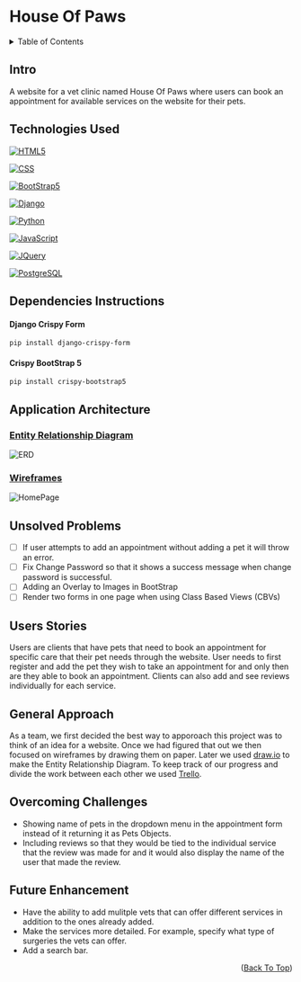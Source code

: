 # House Of Paws

<!-- TABLE OF CONTENTS -->
<a name="readme-top"></a>
<details>
  <summary>Table of Contents</summary>
  <ol>
    <li><a href="#intro">Intro</a></li>
    <li><a href="#technologies-used">Technologies Used</a></li>
    <li><a href="#dependencies-instructions">Dependencies Instructions</a></li>
    <li><a href="#application-architecture">Application Architecture</a></li>
    <ul>
        <li><a href="#entity-relationship-diagram">Entity Relationship Diagram</a></li>
        <li><a href="#wireframes">Wireframes</a></li>
    </ul>
    <li><a href="#unsolved-problems">Unsolved Problems</a></li>
    <li><a href="#users-stories">Users Stories</a></li>
    <li><a href="#general-approach">General Approach</a></li>
    <li><a href="#overcoming-challenges">Overcoming Challenges</a></li>
    <li><a href="#future-enhancement">Future Enhancement</a></li>
  </ol>
</details>

## Intro

A website for a vet clinic named House Of Paws where users can book an appointment for available services on the website for their pets. 

## Technologies Used

[![HTML5](https://img.shields.io/badge/HTML-239120?style=for-the-badge&logo=html5&logoColor=white)](https://en.wikipedia.org/wiki/HTML)

[![CSS](https://img.shields.io/badge/CSS-239120?&style=for-the-badge&logo=css3&logoColor=white)](https://en.wikipedia.org/wiki/CSS)

[![BootStrap5](https://img.shields.io/badge/Bootstrap-563D7C?style=for-the-badge&logo=bootstrap&logoColor=white)](https://www.getbootstrap.com)

[![Django](https://img.shields.io/badge/Django-092E20?style=for-the-badge&logo=django&logoColor=white)](https://www.djangoproject.com/)

[![Python](https://img.shields.io/badge/Python-3776AB?style=for-the-badge&logo=python&logoColor=white)](https://www.python.org/)

[![JavaScript](https://img.shields.io/badge/JavaScript-F7DF1E?style=for-the-badge&logo=javascript&logoColor=black)](https://developer.mozilla.org/en-US/docs/Web/JavaScript)

[![JQuery](https://img.shields.io/badge/jQuery-0769AD?style=for-the-badge&logo=jquery&logoColor=white)](https://jquery.com/)

[![PostgreSQL](https://img.shields.io/badge/PostgreSQL-316192?style=for-the-badge&logo=postgresql&logoColor=white)](https://www.postgresql.org/)


## Dependencies Instructions

#### Django Crispy Form 

```
pip install django-crispy-form
```

#### Crispy BootStrap 5

```
pip install crispy-bootstrap5
```

## Application Architecture

### <ins>Entity Relationship Diagram</ins>

![ERD](https://i.imgur.com/P5SPJgp.jpg)

### <ins>Wireframes</ins>

![HomePage](https://i.imgur.com/CDftI3e.png)

## Unsolved Problems

- [ ] If user attempts to add an appointment without adding a pet it will throw an error.
- [ ] Fix Change Password so that it shows a success message when change password is successful.
- [ ] Adding an Overlay to Images in BootStrap
- [ ] Render two forms in one page when using Class Based Views (CBVs)

## Users Stories

Users are clients that have pets that need to book an appointment for specific care that their pet needs through the website. User needs to first register and add the pet they wish to take an appointment for and only then are they able to book an appointment. Clients can also add and see reviews individually for each service.

## General Approach

As a team, we first decided the best way to apporoach this project was to think of an idea for a website. Once we had figured that out we then focused on wireframes by drawing them on paper. Later we used [draw.io](draw.io) to make the Entity Relationship Diagram. To keep track of our progress and divide the work between each other we used [Trello](https://trello.com/).

## Overcoming Challenges

- Showing name of pets in the dropdown menu in the appointment form instead of it returning it as Pets Objects.
- Including reviews so that they would be tied to the individual service that the review was made for and it would also display the name of the user that made the review.

## Future Enhancement

- Have the ability to add mulitple vets that can offer different services in addition to the ones already added.
- Make the services more detailed. For example, specify what type of surgeries the vets can offer.
- Add a search bar. 

<p align="right">(<a href="#readme-top">Back To Top</a>)</p>